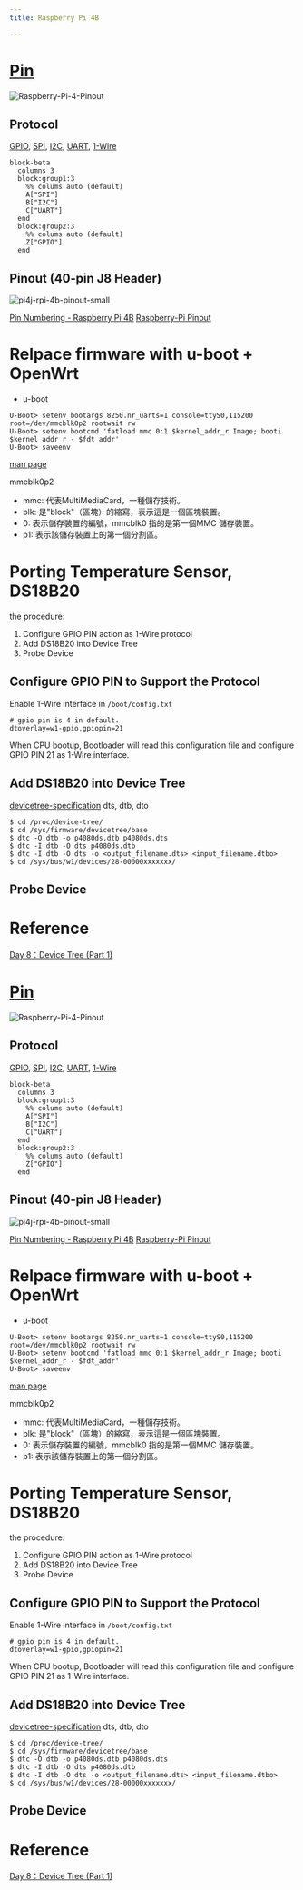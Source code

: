 ```yaml
---
title: Raspberry Pi 4B

---
```


# [Pin](https://en.wikipedia.org/wiki/Lead_(electronics))
![Raspberry-Pi-4-Pinout](https://hackmd.io/_uploads/rJY5-alDeg.png)


## Protocol

[GPIO](https://en.wikipedia.org/wiki/General-purpose_input/output), [SPI](https://en.wikipedia.org/wiki/Serial_Peripheral_Interface), [I2C](https://en.wikipedia.org/wiki/I%C2%B2C), [UART](https://en.wikipedia.org/wiki/Universal_asynchronous_receiver-transmitter), [1-Wire](https://en.wikipedia.org/wiki/1-Wire)



``` mermaid
block-beta
  columns 3
  block:group1:3
    %% colums auto (default)
    A["SPI"]
    B["I2C"]
    C["UART"]
  end
  block:group2:3
    %% colums auto (default)
    Z["GPIO"]
  end
```

## Pinout (40-pin J8 Header)
![pi4j-rpi-4b-pinout-small](https://hackmd.io/_uploads/H1i1f988ll.png)



[Pin Numbering - Raspberry Pi 4B](https://www.pi4j.com/1.4/pins/rpi-4b.html)
[Raspberry-Pi Pinout](https://pinout.xyz/)

# Relpace firmware with u-boot + OpenWrt
* u-boot



``` console
U-Boot> setenv bootargs 8250.nr_uarts=1 console=ttyS0,115200 root=/dev/mmcblk0p2 rootwait rw
U-Boot> setenv bootcmd 'fatload mmc 0:1 $kernel_addr_r Image; booti $kernel_addr_r - $fdt_addr'
U-Boot> saveenv
```
[man page](https://hub.digi.com/dp/path=/support/asset/u-boot-reference-manual/)


mmcblk0p2
* mmc: 代表MultiMediaCard，一種儲存技術。
* blk: 是"block"（區塊）的縮寫，表示這是一個區塊裝置。
* 0: 表示儲存裝置的編號，mmcblk0 指的是第一個MMC 儲存裝置。
* p1: 表示該儲存裝置上的第一個分割區。


# Porting Temperature Sensor, DS18B20
the procedure:
1. Configure GPIO PIN action as 1-Wire protocol
2. Add DS18B20 into Device Tree
3. Probe Device



## Configure GPIO PIN to Support the Protocol
Enable 1-Wire interface in `/boot/config.txt`
``` vim
# gpio pin is 4 in default.
dtoverlay=w1-gpio,gpiopin=21
```
When CPU bootup, Bootloader will read this configuration file and configure GPIO PIN 21 as 1-Wire interface.


## Add DS18B20 into Device Tree

[devicetree-specification](https://github.com/devicetree-org/devicetree-specification)
dts, dtb, dto

``` console
$ cd /proc/device-tree/
$ cd /sys/firmware/devicetree/base
$ dtc -O dtb -o p4080ds.dtb p4080ds.dts
$ dtc -I dtb -O dts p4080ds.dtb
$ dtc -I dtb -O dts -o <output_filename.dts> <input_filename.dtbo>
$ cd /sys/bus/w1/devices/28-00000xxxxxxx/
```

## Probe Device


# Reference
[Day 8：Device Tree (Part 1)](https://ithelp.ithome.com.tw/m/articles/10242811)


# [Pin](https://en.wikipedia.org/wiki/Lead_(electronics))
![Raspberry-Pi-4-Pinout](https://hackmd.io/_uploads/rJY5-alDeg.png)


## Protocol

[GPIO](https://en.wikipedia.org/wiki/General-purpose_input/output), [SPI](https://en.wikipedia.org/wiki/Serial_Peripheral_Interface), [I2C](https://en.wikipedia.org/wiki/I%C2%B2C), [UART](https://en.wikipedia.org/wiki/Universal_asynchronous_receiver-transmitter), [1-Wire](https://en.wikipedia.org/wiki/1-Wire)



``` mermaid
block-beta
  columns 3
  block:group1:3
    %% colums auto (default)
    A["SPI"]
    B["I2C"]
    C["UART"]
  end
  block:group2:3
    %% colums auto (default)
    Z["GPIO"]
  end
```

## Pinout (40-pin J8 Header)
![pi4j-rpi-4b-pinout-small](https://hackmd.io/_uploads/H1i1f988ll.png)



[Pin Numbering - Raspberry Pi 4B](https://www.pi4j.com/1.4/pins/rpi-4b.html)
[Raspberry-Pi Pinout](https://pinout.xyz/)

# Relpace firmware with u-boot + OpenWrt
* u-boot



``` console
U-Boot> setenv bootargs 8250.nr_uarts=1 console=ttyS0,115200 root=/dev/mmcblk0p2 rootwait rw
U-Boot> setenv bootcmd 'fatload mmc 0:1 $kernel_addr_r Image; booti $kernel_addr_r - $fdt_addr'
U-Boot> saveenv
```
[man page](https://hub.digi.com/dp/path=/support/asset/u-boot-reference-manual/)


mmcblk0p2
* mmc: 代表MultiMediaCard，一種儲存技術。
* blk: 是"block"（區塊）的縮寫，表示這是一個區塊裝置。
* 0: 表示儲存裝置的編號，mmcblk0 指的是第一個MMC 儲存裝置。
* p1: 表示該儲存裝置上的第一個分割區。


# Porting Temperature Sensor, DS18B20
the procedure:
1. Configure GPIO PIN action as 1-Wire protocol
2. Add DS18B20 into Device Tree
3. Probe Device



## Configure GPIO PIN to Support the Protocol
Enable 1-Wire interface in `/boot/config.txt`
``` vim
# gpio pin is 4 in default.
dtoverlay=w1-gpio,gpiopin=21
```
When CPU bootup, Bootloader will read this configuration file and configure GPIO PIN 21 as 1-Wire interface.


## Add DS18B20 into Device Tree

[devicetree-specification](https://github.com/devicetree-org/devicetree-specification)
dts, dtb, dto

``` console
$ cd /proc/device-tree/
$ cd /sys/firmware/devicetree/base
$ dtc -O dtb -o p4080ds.dtb p4080ds.dts
$ dtc -I dtb -O dts p4080ds.dtb
$ dtc -I dtb -O dts -o <output_filename.dts> <input_filename.dtbo>
$ cd /sys/bus/w1/devices/28-00000xxxxxxx/
```

## Probe Device


# Reference
[Day 8：Device Tree (Part 1)](https://ithelp.ithome.com.tw/m/articles/10242811)


